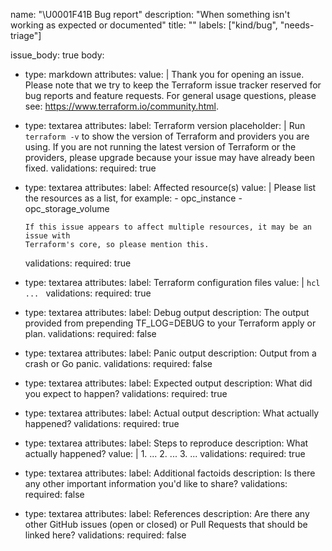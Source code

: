 name: "\U0001F41B Bug report"
description: "When something isn't working as expected or documented"
title: ""
labels: ["kind/bug", "needs-triage"]

issue_body: true
body:
- type: markdown
  attributes:
    value: |
    Thank you for opening an issue. Please note that we try to keep the Terraform
    issue tracker reserved for bug reports and feature requests. For general usage
    questions, please see: https://www.terraform.io/community.html.
- type: textarea
  attributes:
    label: Terraform version
    placeholder: |
      Run `terraform -v` to show the version of Terraform and providers you are 
      using. If you are not running the latest version of Terraform or the 
      providers, please upgrade because your issue may have already been fixed.
  validations:
    required: true
- type: textarea
  attributes:
    label: Affected resource(s)
    value: |
      Please list the resources as a list, for example:
      - opc_instance
      - opc_storage_volume

      If this issue appears to affect multiple resources, it may be an issue with
      Terraform's core, so please mention this.
  validations:
    required: true
- type: textarea
  attributes:
    label: Terraform configuration files
    value: |
      ```hcl
      ...
      ```
  validations:
    required: true
- type: textarea
  attributes:
    label: Debug output
    description: The output provided from prepending TF_LOG=DEBUG to your Terraform apply or plan.
  validations:
    required: false
- type: textarea
  attributes:
    label: Panic output
    description: Output from a crash or Go panic.
  validations:
    required: false
- type: textarea
  attributes:
    label: Expected output
    description: What did you expect to happen?
  validations:
    required: true
- type: textarea
  attributes:
    label: Actual output
    description: What actually happened?
  validations:
    required: true
- type: textarea
  attributes:
    label: Steps to reproduce
    description: What actually happened?
    value: |
      1. ...
      2. ...
      3. ...
  validations:
    required: true
- type: textarea
  attributes:
    label: Additional factoids
    description: Is there any other important information you'd like to share?
  validations:
    required: false
- type: textarea
  attributes:
    label: References
    description: Are there any other GitHub issues (open or closed) or Pull Requests that should be linked here? 
  validations:
    required: false
